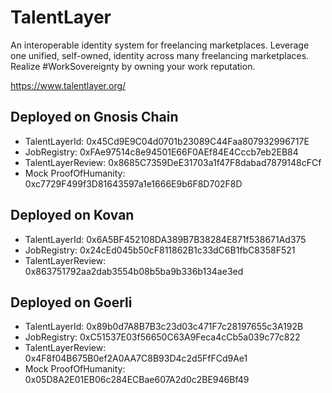 # TalentLayer

An interoperable identity system for freelancing marketplaces. Leverage one unified, self-owned, identity across many freelancing marketplaces. Realize #WorkSovereignty by owning your work reputation.

https://www.talentlayer.org/

## Deployed on Gnosis Chain

- TalentLayerId: 0x45Cd9E9C04d0701b23089C44Faa807932996717E
- JobRegistry: 0xFAe97514c8e94501E66F0AEf84E4Cccb7eb2EB84
- TalentLayerReview: 0x8685C7359DeE31703a1f47F8dabad7879148cFCf
- Mock ProofOfHumanity: 0xc7729F499f3D81643597a1e1666E9b6F8D702F8D

## Deployed on Kovan

- TalentLayerId: 0x6A5BF452108DA389B7B38284E871f538671Ad375
- JobRegistry: 0x24cEd045b50cF811862B1c33dC6B1fbC8358F521
- TalentLayerReview: 0x863751792aa2dab3554b08b5ba9b336b134ae3ed

## Deployed on Goerli

- TalentLayerId: 0x89b0d7A8B7B3c23d03c471F7c28197655c3A192B
- JobRegistry: 0xC51537E03f56650C63A9Feca4cCb5a039c77c822
- TalentLayerReview: 0x4F8f04B675B0ef2A0AA7C8B93D4c2d5FfFCd9Ae1
- Mock ProofOfHumanity: 0x05D8A2E01EB06c284ECBae607A2d0c2BE946Bf49